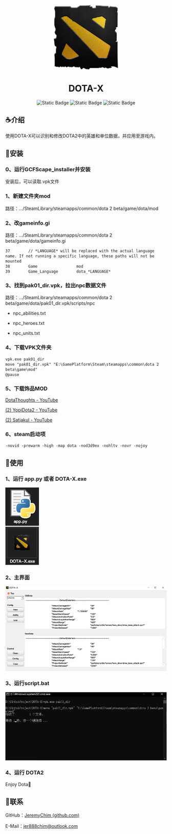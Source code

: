 <p align="center"><img src="img\logo.png" width="200"/></p>
<h1 align="center">DOTA-X</h1>
<p align="center">
    <img alt="Static Badge" src="https://img.shields.io/badge/Auth-Jeremy-brightgreen">
    <img alt="Static Badge" src="https://img.shields.io/badge/Version-v1.0.0-blue">
    <img alt="Static Badge" src="https://img.shields.io/badge/EnjoyDota-pink">
</p>

## ☕介绍

使用DOTA-X可以识别和修改DOTA2中的英雄和单位数据，并应用至游戏内。

## 🌭安装

### 0、运行GCFScape_installer并安装

安装后，可以读取.vpk文件

### 1、新建文件夹mod

路径：…/SteamLibrary/steamapps/common/dota 2 beta/game/dota/mod

### 2、改gameinfo.gi

路径：…/SteamLibrary/steamapps/common/dota 2 beta/game/dota/gameinfo.gi

```textile
37        // *LANGUAGE* will be replaced with the actual language name. If not running a specific language, these paths will not be mounted
38        Game                 mod
39        Game_Language        dota_*LANGUAGE*
```

### 3、找到pak01_dir.vpk，拉出npc数据文件

路径：…/SteamLibrary/steamapps/common/dota 2 beta/game/dota/pak01_dir.vpk/scripts/npc

- npc_abilities.txt

- npc_heroes.txt

- npc_units.txt

### 4、下载VPK文件夹

```batch
vpk.exe pak01_dir
move "pak01_dir.vpk" "E:\GamePlatform\Steam\steamapps\common\dota 2 beta\game\mod"
@pause
```

### 5、下载饰品MOD

[DotaThoughts - YouTube](https://www.youtube.com/@Dota2oughts)

[(2) YopiDota2 - YouTube](https://www.youtube.com/@YopiDota2)

[(2) Satjakul - YouTube](https://www.youtube.com/@Satjakul)

### 6、steam启动项

```
-novid -prewarm -high -map dota -nod3d9ex -nohltv -novr -nojoy 
```

## 🍕使用

### 1、运行 app.py 或者 DOTA-X.exe

<img src="img\py.png"/>
<br>
<img src="img\exe.png"/>

### 2、主界面

<img src="img\win.png"/>

### 3、运行script.bat

<img src="img\cmd.png"/>

### 4、运行 DOTA2

Enjoy Dota🥂

## 🍦联系

GitHub：[JeremyChim (github.com)](https://github.com/JeremyChim)

E-Mail：[jer888chim@outlook.com](mailto:jer888chim@outlook.com)
